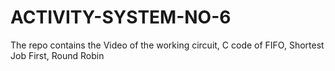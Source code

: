 # ACTIVITY-SYSTEM-NO-6
The repo contains the Video of the working circuit, C code of FIFO, Shortest Job First, Round Robin
